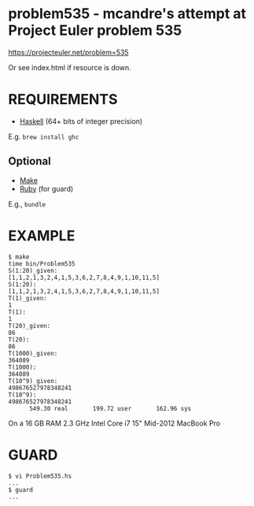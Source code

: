 # problem535 - mcandre's attempt at Project Euler problem 535

https://projecteuler.net/problem=535

Or see index.html if resource is down.

# REQUIREMENTS

* [Haskell](https://www.haskell.org/) (64+ bits of integer precision)

E.g. `brew install ghc`

## Optional

* [Make](https://www.gnu.org/software/make/)
* [Ruby](http://www.ruby-lang.org/en/) (for guard)

E.g., `bundle`

# EXAMPLE

```
$ make
time bin/Problem535
S(1:20)_given:
[1,1,2,1,3,2,4,1,5,3,6,2,7,8,4,9,1,10,11,5]
S(1:20):
[1,1,2,1,3,2,4,1,5,3,6,2,7,8,4,9,1,10,11,5]
T(1)_given:
1
T(1):
1
T(20)_given:
86
T(20):
86
T(1000)_given:
364089
T(1000):
364089
T(10^9)_given:
498676527978348241
T(10^9):
498676527978348241
      549.30 real       199.72 user       162.96 sys
```

On a 16 GB RAM 2.3 GHz Intel Core i7 15" Mid-2012 MacBook Pro

# GUARD

```
$ vi Problem535.hs
...
$ guard
...
```
